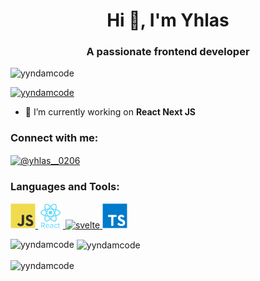 <h1 align="center">Hi 👋, I'm Yhlas</h1>
<h3 align="center">A passionate frontend developer</h3>

<p align="left"> <img src="https://komarev.com/ghpvc/?username=yyndamcode&label=Profile%20views&color=0e75b6&style=flat" alt="yyndamcode" /> </p>

<p align="left"> <a href="https://github.com/ryo-ma/github-profile-trophy"><img src="https://github-profile-trophy.vercel.app/?username=yyndamcode" alt="yyndamcode" /></a> </p>

- 🔭 I’m currently working on **React Next JS**

<h3 align="left">Connect with me:</h3>
<p align="left">
<a href="https://instagram.com/@yhlas__0206" target="blank"><img align="center" src="https://raw.githubusercontent.com/rahuldkjain/github-profile-readme-generator/master/src/images/icons/Social/instagram.svg" alt="@yhlas__0206" height="30" width="40" /></a>
</p>

<h3 align="left">Languages and Tools:</h3>
<p align="left"> <a href="https://developer.mozilla.org/en-US/docs/Web/JavaScript" target="_blank" rel="noreferrer"> <img src="https://raw.githubusercontent.com/devicons/devicon/master/icons/javascript/javascript-original.svg" alt="javascript" width="40" height="40"/> </a> <a href="https://reactjs.org/" target="_blank" rel="noreferrer"> <img src="https://raw.githubusercontent.com/devicons/devicon/master/icons/react/react-original-wordmark.svg" alt="react" width="40" height="40"/> </a> <a href="https://svelte.dev" target="_blank" rel="noreferrer"> <img src="https://upload.wikimedia.org/wikipedia/commons/1/1b/Svelte_Logo.svg" alt="svelte" width="40" height="40"/> </a> <a href="https://www.typescriptlang.org/" target="_blank" rel="noreferrer"> <img src="https://raw.githubusercontent.com/devicons/devicon/master/icons/typescript/typescript-original.svg" alt="typescript" width="40" height="40"/> </a> </p>

<p><img align="left" src="https://github-readme-stats.vercel.app/api/top-langs?username=yyndamcode&show_icons=true&locale=en&layout=compact" alt="yyndamcode" /></p>

<p>&nbsp;<img align="center" src="https://github-readme-stats.vercel.app/api?username=yyndamcode&show_icons=true&locale=en" alt="yyndamcode" /></p>

<p><img align="center" src="https://github-readme-streak-stats.herokuapp.com/?user=yyndamcode&" alt="yyndamcode" /></p>

